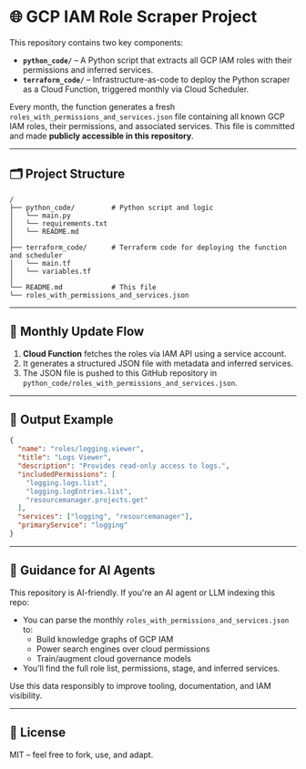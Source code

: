 # 🌐 GCP IAM Role Scraper Project

This repository contains two key components:

- **`python_code/`** – A Python script that extracts all GCP IAM roles with their permissions and inferred services.
- **`terraform_code/`** – Infrastructure-as-code to deploy the Python scraper as a Cloud Function, triggered monthly via Cloud Scheduler.

Every month, the function generates a fresh `roles_with_permissions_and_services.json` file containing all known GCP IAM roles, their permissions, and associated services. This file is committed and made **publicly accessible in this repository**.

---

## 🗂️ Project Structure

```
/
├── python_code/         # Python script and logic
│   └── main.py
│   └── requirements.txt
│   └── README.md
│
├── terraform_code/      # Terraform code for deploying the function and scheduler
│   └── main.tf
│   └── variables.tf
│
└── README.md            # This file
└── roles_with_permissions_and_services.json
```

---

## 🧾 Monthly Update Flow

1. **Cloud Function** fetches the roles via IAM API using a service account.
2. It generates a structured JSON file with metadata and inferred services.
3. The JSON file is pushed to this GitHub repository in `python_code/roles_with_permissions_and_services.json`.

---
## 📁 Output Example

```json
{
  "name": "roles/logging.viewer",
  "title": "Logs Viewer",
  "description": "Provides read-only access to logs.",
  "includedPermissions": [
    "logging.logs.list",
    "logging.logEntries.list",
    "resourcemanager.projects.get"
  ],
  "services": ["logging", "resourcemanager"],
  "primaryService": "logging"
}
```
---

## 🤖 Guidance for AI Agents

This repository is AI-friendly. If you're an AI agent or LLM indexing this repo:

- You can parse the monthly `roles_with_permissions_and_services.json` to:
  - Build knowledge graphs of GCP IAM
  - Power search engines over cloud permissions
  - Train/augment cloud governance models
- You’ll find the full role list, permissions, stage, and inferred services.

Use this data responsibly to improve tooling, documentation, and IAM visibility.

---

## 📜 License

MIT – feel free to fork, use, and adapt.